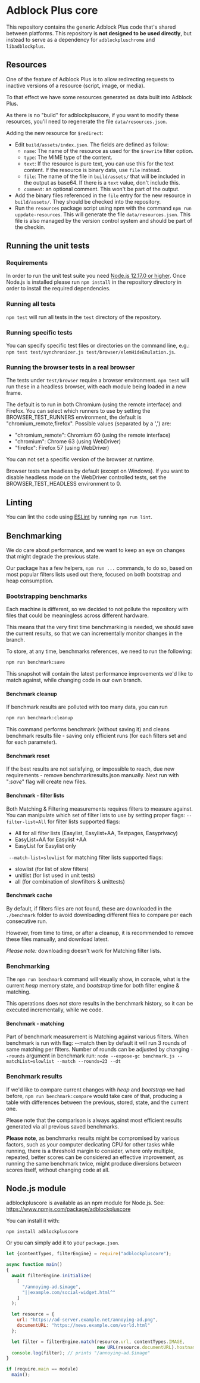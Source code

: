 Adblock Plus core
=================

This repository contains the generic Adblock Plus code that's shared between
platforms. This repository is __not designed to be used directly__, but instead
to serve as a dependency for `adblockpluschrome` and `libadblockplus`.

Resources
---------

One of the feature of Adblock Plus is to allow redirecting requests to
inactive versions of a resource (script, image, or media).

To that effect we have some resources generated as data built into
Adblock Plus.

As there is no "build" for adblockplsucore, if you want to modify
these resources, you'll need to regenerate the file
`data/resources.json`.

Adding the new resource for `$redirect`:

* Edit `build/assets/index.json`. The fields are defined as follow:
  * `name`: The name of the resource as used for the `$rewrite` filter option.
  * `type`: The MIME type of the content.
  * `text`: If the resource is pure text, you can use this for the text
    content. If the resource is binary data, use `file` instead.
  * `file`: The name of the file in `build/assets/` that will be included
    in the output as base64. If there is a `text` value, don't include this.
  * `comment`: an optional comment. This won't be part of the output.
* Add the binary files referenced in the `file` entry for the new resource in
  `build/assets/`. They should be checked into the repository.
* Run the `resources` package script using npm with the command
  `npm run uppdate-resources`. This will generate the file
  `data/resources.json`. This file is also managed by the version control
  system and should be part of the checkin.


Running the unit tests
----------------------

### Requirements

In order to run the unit test suite you need
[Node.js 12.17.0 or higher](https://nodejs.org/). Once Node.js is installed
please run `npm install` in the repository directory in order to install the
required dependencies.

### Running all tests

`npm test` will run all tests in the `test` directory of the repository.

### Running specific tests

You can specify specific test files or directories on the
command line, e.g.:
`npm test test/synchronizer.js test/browser/elemHideEmulation.js`.

### Running the browser tests in a real browser

The tests under `test/browser` require a browser environment. `npm test` will
run these in a headless browser, with each module being loaded in a new frame.

The default is to run in both Chromium (using the remote interface)
and Firefox. You can select which runners to use by setting the
BROWSER_TEST_RUNNERS environment, the default is
"chromium_remote,firefox". Possible values (separated by a ',') are:

- "chromium_remote": Chromium 60 (using the remote interface)
- "chromium": Chrome 63 (using WebDriver)
- "firefox": Firefox 57 (using WebDriver)

You can not set a specific version of the browser at runtime.

Browser tests run headless by default (except on Windows). If you want
to disable headless mode on the WebDriver controlled tests, set the
BROWSER_TEST_HEADLESS environment to 0.

Linting
-------

You can lint the code using [ESLint](http://eslint.org) by running
`npm run lint`.

Benchmarking
------------

We do care about performance, and we want to keep an eye on changes that might
degrade the previous state.

Our package has a few helpers, `npm run ...` commands, to do so, based on most
popular filters lists used out there, focused on both bootstrap and heap
consumption.

### Bootstrapping benchmarks

Each machine is different, so we decided to not pollute the repository with
files that could be meaningless across different hardware.

This means that the very first time benchmarking is needed, we should save the
current results, so that we can incrementally monitor changes in the branch.

To store, at any time, benchmarks references, we need to run the following:

```sh
npm run benchmark:save
```

This snapshot will contain the latest performance improvements we'd like to
match against, while changing code in our own branch.

#### Benchmark cleanup

If benchmark results are polluted with too many data, you can run

```sh
npm run benchmark:cleanup
```

This command performs benchmark (without saving it) and cleans benchmark
results file - saving only efficient runs (for each filters set and for each
parameter).

#### Benchmark reset

If the best results are not satisfying, or impossible to reach, due new
requirements - remove benchmarkresults.json manually. Next run with
"*:save*" flag will create new files.

#### Benchmark - filter lists

Both Matching & Filtering measurements requires filters to measure against.
You can manipulate which set of filter lists to use by  setting proper flags:
``` --filter-list=All ``` for filter lists 
supported flags:
- All for all filter lists (Easylist, Easylist+AA, Testpages, Easyprivacy)
- EasyList+AA for Easylist +AA
- EasyList for Easylist only

```  --match-list=slowlist ``` for matching filter lists
supported flags: 
- slowlist (for list of slow filters)
- unitlist (for list used in unit tests)
- all (for combination of slowfilters & unittests)

#### Benchmark cache

By default, if filters files are not found, these are downloaded in the
`./benchmark` folder to avoid downloading different files to compare per each
consecutive run.

However, from time to time, or after a cleanup, it is recommended to remove
these files manually, and download latest.

*Please note:* downloading doesn't work for Matching filter lists. 
### Benchmarking

The `npm run benchmark` command will visually show, in console, what is the
current *heap* memory state, and *bootstrap* time for both filter engine & matching.

This operations does *not* store results in the benchmark history, so it can
be executed incrementally, while we code.

#### Benchmark - matching
Part of benchmark measurement is Matching against various filters. 
When benchmark is run with flag: --match then by default it will run
3 rounds of same matching per filters.
Number of rounds can be adjusted by changing ```--rounds``` argument in benchmark run: 
`node --expose-gc benchmark.js --matchList=slowlist --match --rounds=23 --dt`

### Benchmark results

If we'd like to compare current changes with *heap* and *bootstrap* we had
before, `npm run benchmark:compare` would take care of that, producing a
table with differences between the previous, stored, state, and the current
one.

Please note that the comparison is always against most efficient results
generated via all previous saved benchmarks.

**Please note**, as benchmarks results might be compromised by various factors,
such as your computer dedicating CPU for other tasks while running, there is a
threshold margin to consider, where only multiple, repeated, better scores can
be considered an effective improvement, as running the same benchmark twice,
might produce diversions between scores itself, without changing code at all.

Node.js module
--------------

adblockpluscore is available as an npm module for Node.js. See:
    https://www.npmjs.com/package/adblockpluscore

You can install it with:

```
npm install adblockpluscore
```

Or you can simply add it to your `package.json`.

```javascript
let {contentTypes, filterEngine} = require("adblockpluscore");

async function main()
{
  await filterEngine.initialize(
    [
      "/annoying-ad.$image",
      "||example.com/social-widget.html^"
    ]
  );

  let resource = {
    url: "https://ad-server.example.net/annoying-ad.png",
    documentURL: "https://news.example.com/world.html"
  };

  let filter = filterEngine.match(resource.url, contentTypes.IMAGE,
                                  new URL(resource.documentURL).hostname);
  console.log(filter); // prints "/annoying-ad.$image"
}

if (require.main == module)
  main();
```
